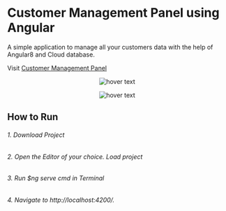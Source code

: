 # Customer Management Panel using Angular
<h7>A simple application to manage all your customers data with the help of Angular8 and Cloud database.</h7>
<p>Visit  <a href="www.sundeepdayalan.in/projects/customermanagementpanel">Customer Management Panel</a></p>

<p align="center">
  <img src="https://firebasestorage.googleapis.com/v0/b/customermanagement-9b8a9.appspot.com/o/Screenshots%2FGroup%2015.png?alt=media&token=314f861f-5d74-48e3-8c6c-0998cc03f130"  title="hover text">
</p>

<p align="center">
  <img src="https://firebasestorage.googleapis.com/v0/b/customermanagement-9b8a9.appspot.com/o/Screenshots%2FGroup%2014.png?alt=media&token=162a6667-1c47-4080-adf5-8d10e8aa4a42"  title="hover text">
</p>


## How to Run
<h6>1. Download Project</h6>
<h6>2. Open the Editor of your choice. Load project</h6>
<h6>3. Run $ng serve cmd in Terminal</h6>
<h6>4. Navigate to http://localhost:4200/.</h6>
